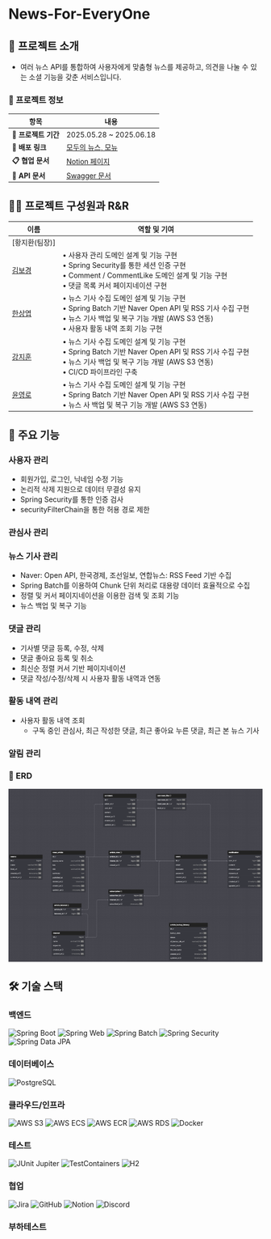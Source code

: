 # News-For-EveryOne
## 📌 프로젝트 소개


-  여러 뉴스 API를 통합하여 사용자에게 맞춤형 뉴스를 제공하고, 의견을 나눌 수 있는 소셜 기능을 갖춘 서비스입니다.

### 📌 프로젝트 정보

| 항목 | 내용             |
|------|----------------|
| **📆 프로젝트 기간** | 2025.05.28 ~ 2025.06.18 |
| **🔗 배포 링크** | [모두의 뉴스, 모뉴](http://sprint-project-1196140422.ap-northeast-2.elb.amazonaws.com/sb/monew/login) |
| **📋 협업 문서** | [Notion 페이지](https://nebula-shoulder-dc6.notion.site/200016a491728087ace2e0feb7e4a740?v=200016a49172807fb4be000c53305ab6) |
| **📘 API 문서** | [Swagger 문서](http://sprint-project-1196140422.ap-northeast-2.elb.amazonaws.com/sb/monew/api/swagger-ui/index.html) |

## 🏃‍♀️ 프로젝트 구성원과 R&R

| 이름        | 역할 및 기여                   |
|-----------|---------------------------|
| [황지환(팀장)] |  |
| [김보경](https://github.com/BokyungKim-SPRING)     | • 사용자 관리 도메인 설계 및 기능 구현<br> • Spring Security를 통한 세션 인증 구현<br> • Comment / CommentLike 도메인 설계 및 기능 구현<br>• 댓글 목록 커서 페이지네이션 구현<br> |
| [한상엽](https://github.com/sangyeobhan)     | 	• 뉴스 기사 수집 도메인 설계 및 기능 구현<br> • Spring Batch 기반 Naver Open API 및 RSS 기사 수집 구현 <br> • 뉴스 기사 백업 및 복구 기능 개발 (AWS S3 연동)<br> • 사용자 활동 내역 조회 기능 구현|
| [강지훈](https://github.com/homeA90)     |  • 뉴스 기사 수집 도메인 설계 및 기능 구현<br> • Spring Batch 기반 Naver Open API 및 RSS 기사 수집 구현 <br> • 뉴스 기사 백업 및 복구 기능 개발 (AWS S3 연동) <br> • CI/CD 파이프라인 구축 |
| [윤영로](https://github.com/yun0ro)     |  • 뉴스 기사 수집 도메인 설계 및 기능 구현<br> • Spring Batch 기반 Naver Open API 및 RSS 기사 수집 구현 <br> • 뉴스 사 백업 및 복구 기능 개발 (AWS S3 연동) |

## 🏫 주요 기능

### 사용자 관리
- 회원가입, 로그인, 닉네임 수정 기능
- 논리적 삭제 지원으로 데이터 무결성 유지
- Spring Security를 통한 인증 검사
- securityFilterChain을 통한 허용 경로 제한

### 관심사 관리

### 뉴스 기사 관리
- Naver: Open API, 한국경제, 조선일보, 연합뉴스: RSS Feed 기반 수집
- Spring Batch를 이용하여 Chunk 단위 처리로 대용량 데이터 효율적으로 수집
- 정렬 및 커서 페이지네이션을 이용한 검색 및 조회 기능
- 뉴스 백업 및 복구 기능
  
### 댓글 관리
- 기사별 댓글 등록, 수정, 삭제
- 댓글 좋아요 등록 및 취소
- 최신순 정렬 커서 기반 페이지네이션
- 댓글 작성/수정/삭제 시 사용자 활동 내역과 연동

### 활동 내역 관리
- 사용자 활동 내역 조회
  - 구독 중인 관심사, 최근 작성한 댓글, 최근 좋아요 누른 댓글, 최근 본 뉴스 기사
### 알림 관리

### 🫙 ERD
<img src="readmeImageFile/erd.png" alt="img_1" width="600"/>

## 🛠️ 기술 스택

### 백엔드
![Spring Boot](https://img.shields.io/badge/Spring_Boot-6DB33F?style=for-the-badge&logo=springboot&logoColor=white)
![Spring Web](https://img.shields.io/badge/Spring_Web-6DB33F?style=for-the-badge&logo=spring&logoColor=white)
![Spring Batch](https://img.shields.io/badge/Spring_Batch-6DB33F?style=for-the-badge&logo=spring&logoColor=white)
![Spring Security](https://img.shields.io/badge/Spring_Security-6DB33F?style=for-the-badge&logo=spring&logoColor=white)
![Spring Data JPA](https://img.shields.io/badge/Spring_Data_JPA-6DB33F?style=for-the-badge&logo=spring&logoColor=white)

### 데이터베이스
![PostgreSQL](https://img.shields.io/badge/PostgreSQL-316192?style=for-the-badge&logo=postgresql&logoColor=white)

### 클라우드/인프라
![AWS S3](https://img.shields.io/badge/AWS_S3-569A31?style=for-the-badge&logo=amazons3&logoColor=white)
![AWS ECS](https://img.shields.io/badge/AWS_ECS-FF9900?style=for-the-badge&logo=amazonecs&logoColor=white)
![AWS ECR](https://img.shields.io/badge/AWS_ECR-232F3E?style=for-the-badge&logo=amazonaws&logoColor=white)
![AWS RDS](https://img.shields.io/badge/AWS_RDS-D22128?style=for-the-badge&logo=amazonaws&logoColor=white)
![Docker](https://img.shields.io/badge/Docker-2496ED?style=for-the-badge&logo=docker&logoColor=white)

### 테스트
![JUnit Jupiter](https://img.shields.io/badge/JUnit_Jupiter-25A162?style=for-the-badge&logo=junit5&logoColor=white)
![TestContainers](https://img.shields.io/badge/TestContainers-2496ED?style=for-the-badge&logo=docker&logoColor=white)
![H2](https://img.shields.io/badge/H2_Database-0074BD?style=for-the-badge&logo=h2&logoColor=white)

### 협업
![Jira](https://img.shields.io/badge/Jira-326CE5?style=for-the-badge&logo=jira&logoColor=white)
![GitHub](https://img.shields.io/badge/GitHub-181717?style=for-the-badge&logo=github&logoColor=white)
![Notion](https://img.shields.io/badge/Notion-000000?style=for-the-badge&logo=notion&logoColor=white)
![Discord](https://img.shields.io/badge/Discord-5865F2?style=for-the-badge&logo=discord&logoColor=white)

### 부하테스트

